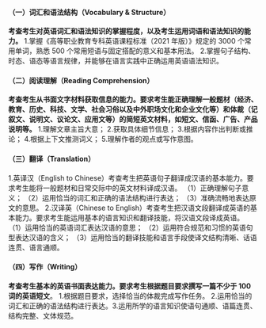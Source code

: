 #### （一）词汇和语法结构（Vocabulary & Structure）
**考查考生对英语词汇和语法知识的掌握程度，以及考生运用词语和语法知识的能力。**
1.掌握《高等职业教育专科英语课程标准（2021 年版）》规定的 3000 个常用单词，熟悉 500 个常用短语与固定搭配的意义和基本用法。
2.掌握句子结构、时态、语态等语言规律，并能够在语言实践中正确运用英语语法知识。
#### （二）阅读理解（Reading Comprehension）
**考查考生从书面文字材料获取信息的能力。要求考生能正确理解一般题材（经济、教育、历史、科技、文学、社会习俗以及中外职场文化和企业文化等）和体裁（记叙文、说明文、议论文、应用文等）的简短英文材料，如短文、信函、广告、产品说明等。**
1.理解文章主旨大意；
2.获取具体细节信息；
3.根据内容作出判断或推论；
4.根据上下文推测词义；
5.理解作者的观点或写作意图。
#### （三）翻译（Translation）
1.英译汉（English to Chinese）考查考生把英语句子翻译成汉语的基本能力。要求考生能将一般题材和日常交际中的英文材料译成汉语。
（1）正确理解句子意义；
（2）运用恰当的词汇和正确的语法结构进行表达；
（3）准确流畅地表达原文的意思。
2.汉译英（Chinese to English）考查考生把汉语文段翻译成英语的基本能力。要求考生能运用基本的语言知识和翻译技能，将汉语文段译成英语。
（1）运用恰当的英语词汇表达汉语的意思；
（2）运用符合规范和习惯的英语句型表达汉语的含义；
（3）运用恰当的翻译技能和语言手段使译文结构清晰、话语连贯、语言通顺。
#### （四）写作（Writing）
**考查考生基本的英语书面表达能力。要求考生根据题目要求撰写一篇不少于 100 词的英语短文**。
1.根据题目要求，选择恰当的体裁完成写作任务。
2.运用恰当的词汇和正确的语法结构进行表达。3.运用所学的语言知识使语句通顺、语篇连贯、结构完整、文体规范。